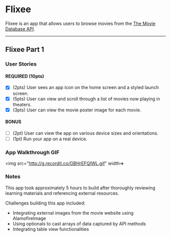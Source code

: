 # Flixee

Flixee is an app that allows users to browse movies from the [The Movie Database API](http://docs.themoviedb.apiary.io/#).

---

## Flixee Part 1

### User Stories

#### REQUIRED (10pts)
- [x] (2pts) User sees an app icon on the home screen and a styled launch screen.
- [x] (5pts) User can view and scroll through a list of movies now playing in theaters.
- [x] (3pts) User can view the movie poster image for each movie.

#### BONUS
- [ ] (2pt) User can view the app on various device sizes and orientations.
- [ ] (1pt) Run your app on a real device.

### App Walkthrough GIF

<img src="http://g.recordit.co/GBHrEFQIWL.gif" width=><br>

### Notes

This app took approximately 5 hours to build after thoroughly
reviewing learning materials and referencing external resources.

Challenges building this app included:

- Integrating external images from the movie website using AlamofireImage
- Using optionals to cast arrays of data captured by API methods 
- Integrating table view functionalities
